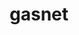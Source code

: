 ---
title: "gasnet"
layout: cache
categories: [package, develop-2024-11-03]
meta: {"versions": ["2024.5.0"], "compilers": ["gcc@=11.4.0", "gcc@=9.4.0", "oneapi@=2024.2.1"], "oss": ["ubuntu20.04", "ubuntu22.04"], "platforms": ["linux"], "targets": ["neoverse_v1", "neoverse_v2", "ppc64le", "x86_64_v3"], "stacks": ["e4s", "e4s-neoverse-v2", "e4s-neoverse_v1", "e4s-oneapi", "e4s-power", "e4s-rocm-external", "root"], "num_specs": 12, "num_specs_by_stack": {"e4s-power": 2, "root": 12, "e4s-neoverse_v1": 2, "e4s-neoverse-v2": 1, "e4s-rocm-external": 3, "e4s": 3, "e4s-oneapi": 2}}
spec_details: [{"hash": "e6d3laerlulvmcah4tnhyzwfcniyrrxz", "compiler": "gcc@=9.4.0", "versions": ["2024.5.0"], "os": "ubuntu20.04", "platform": "linux", "target": "ppc64le", "variants": ["build_system=generic", "conduits=none", "~cuda", "~debug", "~level_zero", "~rocm"], "stacks": ["e4s-power", "root"], "size": "-", "tarball": "https://binaries.spack.io/develop-2024-11-03/build_cache/linux-ubuntu20.04-ppc64le/gcc-9.4.0/gasnet-2024.5.0/linux-ubuntu20.04-ppc64le-gcc-9.4.0-gasnet-2024.5.0-e6d3laerlulvmcah4tnhyzwfcniyrrxz.spack"}, {"hash": "26lx6lgeibqmsmad3577yvqzad36akig", "compiler": "gcc@=9.4.0", "versions": ["2024.5.0"], "os": "ubuntu20.04", "platform": "linux", "target": "ppc64le", "variants": ["build_system=generic", "conduits=smp", "~cuda", "~debug", "~level_zero", "~rocm"], "stacks": ["e4s-power", "root"], "size": "-", "tarball": "https://binaries.spack.io/develop-2024-11-03/build_cache/linux-ubuntu20.04-ppc64le/gcc-9.4.0/gasnet-2024.5.0/linux-ubuntu20.04-ppc64le-gcc-9.4.0-gasnet-2024.5.0-26lx6lgeibqmsmad3577yvqzad36akig.spack"}, {"hash": "3pojorlffzuwdvunw3z4buzbjxmoaqhn", "compiler": "gcc@=11.4.0", "versions": ["2024.5.0"], "os": "ubuntu22.04", "platform": "linux", "target": "neoverse_v1", "variants": ["build_system=generic", "conduits=none", "~cuda", "~debug", "~level_zero", "~rocm"], "stacks": ["root", "e4s-neoverse_v1"], "size": "-", "tarball": "https://binaries.spack.io/develop-2024-11-03/build_cache/linux-ubuntu22.04-neoverse_v1/gcc-11.4.0/gasnet-2024.5.0/linux-ubuntu22.04-neoverse_v1-gcc-11.4.0-gasnet-2024.5.0-3pojorlffzuwdvunw3z4buzbjxmoaqhn.spack"}, {"hash": "vsj5sxzvwvxklldbauntkmugdkxkyypn", "compiler": "gcc@=11.4.0", "versions": ["2024.5.0"], "os": "ubuntu22.04", "platform": "linux", "target": "neoverse_v1", "variants": ["build_system=generic", "conduits=smp", "~cuda", "~debug", "~level_zero", "~rocm"], "stacks": ["root", "e4s-neoverse_v1"], "size": "-", "tarball": "https://binaries.spack.io/develop-2024-11-03/build_cache/linux-ubuntu22.04-neoverse_v1/gcc-11.4.0/gasnet-2024.5.0/linux-ubuntu22.04-neoverse_v1-gcc-11.4.0-gasnet-2024.5.0-vsj5sxzvwvxklldbauntkmugdkxkyypn.spack"}, {"hash": "nhwjfhjzdxbivnufmxf2ltgrnpe6lwrh", "compiler": "gcc@=11.4.0", "versions": ["2024.5.0"], "os": "ubuntu22.04", "platform": "linux", "target": "neoverse_v2", "variants": ["build_system=generic", "conduits=none", "~cuda", "~debug", "~level_zero", "~rocm"], "stacks": ["root", "e4s-neoverse-v2"], "size": "-", "tarball": "https://binaries.spack.io/develop-2024-11-03/build_cache/linux-ubuntu22.04-neoverse_v2/gcc-11.4.0/gasnet-2024.5.0/linux-ubuntu22.04-neoverse_v2-gcc-11.4.0-gasnet-2024.5.0-nhwjfhjzdxbivnufmxf2ltgrnpe6lwrh.spack"}, {"hash": "qeecsis5v2bqfqmjs2g6ytegjhxwndq2", "compiler": "gcc@=11.4.0", "versions": ["2024.5.0"], "os": "ubuntu22.04", "platform": "linux", "target": "x86_64_v3", "variants": ["amdgpu_target=gfx908", "build_system=generic", "conduits=smp", "~cuda", "~debug", "~level_zero", "+rocm"], "stacks": ["root", "e4s-rocm-external"], "size": "-", "tarball": "https://binaries.spack.io/develop-2024-11-03/build_cache/linux-ubuntu22.04-x86_64_v3/gcc-11.4.0/gasnet-2024.5.0/linux-ubuntu22.04-x86_64_v3-gcc-11.4.0-gasnet-2024.5.0-qeecsis5v2bqfqmjs2g6ytegjhxwndq2.spack"}, {"hash": "ur2qzb7uu6nnocipg4z2g5v3jqugsam4", "compiler": "gcc@=11.4.0", "versions": ["2024.5.0"], "os": "ubuntu22.04", "platform": "linux", "target": "x86_64_v3", "variants": ["amdgpu_target=gfx90a", "build_system=generic", "conduits=smp", "~cuda", "~debug", "~level_zero", "+rocm"], "stacks": ["root", "e4s"], "size": "-", "tarball": "https://binaries.spack.io/develop-2024-11-03/build_cache/linux-ubuntu22.04-x86_64_v3/gcc-11.4.0/gasnet-2024.5.0/linux-ubuntu22.04-x86_64_v3-gcc-11.4.0-gasnet-2024.5.0-ur2qzb7uu6nnocipg4z2g5v3jqugsam4.spack"}, {"hash": "3xgxhvabvmqyssippdquojyszz2i3c6z", "compiler": "gcc@=11.4.0", "versions": ["2024.5.0"], "os": "ubuntu22.04", "platform": "linux", "target": "x86_64_v3", "variants": ["build_system=generic", "conduits=none", "~cuda", "~debug", "~level_zero", "~rocm"], "stacks": ["root", "e4s-rocm-external", "e4s"], "size": "-", "tarball": "https://binaries.spack.io/develop-2024-11-03/build_cache/linux-ubuntu22.04-x86_64_v3/gcc-11.4.0/gasnet-2024.5.0/linux-ubuntu22.04-x86_64_v3-gcc-11.4.0-gasnet-2024.5.0-3xgxhvabvmqyssippdquojyszz2i3c6z.spack"}, {"hash": "hmankwhayap5umh62mn66demudjzhdsa", "compiler": "gcc@=11.4.0", "versions": ["2024.5.0"], "os": "ubuntu22.04", "platform": "linux", "target": "x86_64_v3", "variants": ["amdgpu_target=gfx90a", "build_system=generic", "conduits=smp", "~cuda", "~debug", "~level_zero", "+rocm"], "stacks": ["root", "e4s-rocm-external"], "size": "-", "tarball": "https://binaries.spack.io/develop-2024-11-03/build_cache/linux-ubuntu22.04-x86_64_v3/gcc-11.4.0/gasnet-2024.5.0/linux-ubuntu22.04-x86_64_v3-gcc-11.4.0-gasnet-2024.5.0-hmankwhayap5umh62mn66demudjzhdsa.spack"}, {"hash": "gurt5htfhzhrvf5um66aapnhtfhjbfet", "compiler": "gcc@=11.4.0", "versions": ["2024.5.0"], "os": "ubuntu22.04", "platform": "linux", "target": "x86_64_v3", "variants": ["build_system=generic", "conduits=smp", "~cuda", "~debug", "~level_zero", "~rocm"], "stacks": ["root", "e4s"], "size": "-", "tarball": "https://binaries.spack.io/develop-2024-11-03/build_cache/linux-ubuntu22.04-x86_64_v3/gcc-11.4.0/gasnet-2024.5.0/linux-ubuntu22.04-x86_64_v3-gcc-11.4.0-gasnet-2024.5.0-gurt5htfhzhrvf5um66aapnhtfhjbfet.spack"}, {"hash": "t6aj3gazwqstsl3ky537tsccuth7win4", "compiler": "oneapi@=2024.2.1", "versions": ["2024.5.0"], "os": "ubuntu22.04", "platform": "linux", "target": "x86_64_v3", "variants": ["build_system=generic", "conduits=smp", "~cuda", "~debug", "~level_zero", "~rocm"], "stacks": ["e4s-oneapi", "root"], "size": "-", "tarball": "https://binaries.spack.io/develop-2024-11-03/build_cache/linux-ubuntu22.04-x86_64_v3/oneapi-2024.2.1/gasnet-2024.5.0/linux-ubuntu22.04-x86_64_v3-oneapi-2024.2.1-gasnet-2024.5.0-t6aj3gazwqstsl3ky537tsccuth7win4.spack"}, {"hash": "k3gyjxillluttoxwy2qclp7ivx7f567y", "compiler": "oneapi@=2024.2.1", "versions": ["2024.5.0"], "os": "ubuntu22.04", "platform": "linux", "target": "x86_64_v3", "variants": ["build_system=generic", "conduits=none", "~cuda", "~debug", "~level_zero", "~rocm"], "stacks": ["e4s-oneapi", "root"], "size": "-", "tarball": "https://binaries.spack.io/develop-2024-11-03/build_cache/linux-ubuntu22.04-x86_64_v3/oneapi-2024.2.1/gasnet-2024.5.0/linux-ubuntu22.04-x86_64_v3-oneapi-2024.2.1-gasnet-2024.5.0-k3gyjxillluttoxwy2qclp7ivx7f567y.spack"}]
---